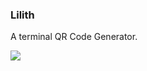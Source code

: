 ### Lilith

A terminal QR Code Generator.

![](https://img.shields.io/badge/python-2.7%2C3.6-green.svg)
